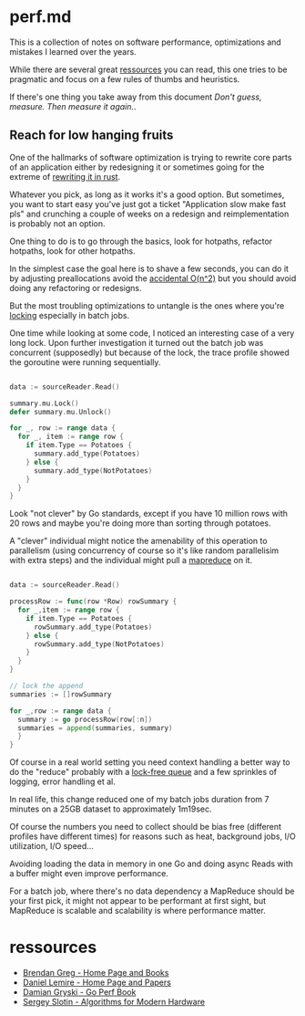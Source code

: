 # perf.md

This is a collection of notes on software performance, optimizations and mistakes
I learned over the years.

While there are several great [ressources](#ressources) you can read, this one tries
to be pragmatic and focus on a few rules of thumbs and heuristics.

If there's one thing you take away from this document *Don't guess, measure. Then measure it again.*.

## Reach for low hanging fruits

One of the hallmarks of software optimization is trying to rewrite core parts of an application
either by redesigning it or sometimes going for the extreme of [rewriting it in rust]().

Whatever you pick, as long as it works it's a good option. But sometimes, you want to start easy
you've just got a ticket "Application slow make fast pls" and crunching a couple of weeks on a
redesign and reimplementation is probably not an option.

One thing to do is to go through the basics, look for hotpaths, refactor hotpaths, look for other
hotpaths.

In the simplest case the goal here is to shave a few seconds, you can do it by adjusting preallocations
avoid the [accidental O(n^2)]() but you should avoid doing any refactoring or redesigns.

But the most troubling optimizations to untangle is the ones where you're [locking]() especially
in batch jobs.

One time while looking at some code, I noticed an interesting case of a very long lock.
Upon further investigation it turned out the batch job was concurrent (supposedly) but because
of the lock, the trace profile showed the goroutine were running sequentially.

```go

data := sourceReader.Read()

summary.mu.Lock()
defer summary.mu.Unlock()

for _, row := range data {
  for _, item := range row {
    if item.Type == Potatoes {
      summary.add_type(Potatoes)
    } else {
      summary.add_type(NotPotatoes)
    }
  }
}

```

Look "not clever" by Go standards, except if you have 10 million rows with 20 rows and maybe
you're doing more than sorting through potatoes.

A "clever" individual might notice the amenability of this operation to parallelism (using
concurrency of course so it's like random parallelisim with extra steps) and the individual
might pull a [mapreduce]() on it.

```go

data := sourceReader.Read()

processRow := func(row *Row) rowSummary {
  for _,item := range row {
    if item.Type == Potatoes {
      rowSummary.add_type(Potatoes)
    } else {
      rowSummary.add_type(NotPotatoes)
    }
  }
}

// lock the append
summaries := []rowSummary

for _,row := range data {
  summary := go processRow(row[:n])
  summaries = append(summaries, summary)
  }
}

```

Of course in a real world setting you need context handling a better way to do the "reduce"
probably with a [lock-free queue]() and a few sprinkles of logging, error handling et al.

In real life, this change reduced one of my batch jobs duration from 7 minutes on a 25GB dataset
to approximately 1m19sec.

Of course the numbers you need to collect should be bias free (different profiles have different times)
for reasons such as heat, background jobs, I/O utilization, I/O speed...

Avoiding loading the data in memory in one Go and doing async Reads with a buffer might even improve
performance.

For a batch job, where there's no data dependency a MapReduce should be your first pick, it might not
appear to be performant at first sight, but MapReduce is scalable and scalability is where performance
matter.

# ressources

- [Brendan Greg - Home Page and Books](https://www.brendangregg.com/)
- [Daniel Lemire - Home Page and Papers](https://lemire.me/blog/)
- [Damian Gryski - Go Perf Book](https://github.com/dgryski/go-perfbook)
- [Sergey Slotin - Algorithms for Modern Hardware](https://en.algorithmica.org/hpc/)
